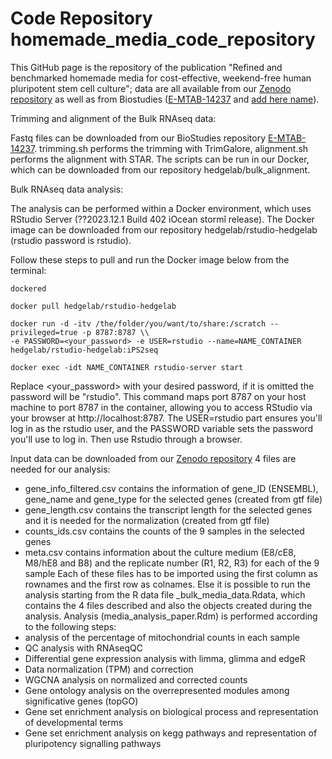 # Code Repository homemade_media_code_repository

This GitHub page is the repository of the publication "Refined and benchmarked homemade media for cost-effective, weekend-free human pluripotent stem cell culture"; data are all available from our [Zenodo repository](https://zenodo.org/doi/10.5281/zenodo.12684584) as well as from Biostudies ([E-MTAB-14237](https://www.ebi.ac.uk/biostudies/arrayexpress/studies/E-MTAB-14237) and [add here name](https://www.ebi.ac.uk/biostudies/arrayexpress/studies/E-MTAB-14237)).

Trimming and alignment of the Bulk RNAseq data:

Fastq files can be downloaded from our BioStudies repository [E-MTAB-14237](https://www.ebi.ac.uk/biostudies/arrayexpress/studies/E-MTAB-14237).
trimming.sh performs the trimming with TrimGalore, alignment.sh performs the alignment with STAR. The scripts can be run in our Docker, which can be downloaded from our repository hedgelab/bulk_alignment.

Bulk RNAseq data analysis:

The analysis can be performed within a Docker environment, which uses RStudio Server (??2023.12.1 Build 402 ìOcean stormî release). The Docker image can be downloaded from our repository hedgelab/rstudio-hedgelab (rstudio password is rstudio). 

Follow these steps to pull and run the Docker image below from the terminal:

    dockered

    docker pull hedgelab/rstudio-hedgelab

    docker run -d -itv /the/folder/you/want/to/share:/scratch --privileged=true -p 8787:8787 \\
    -e PASSWORD=<your_password> -e USER=rstudio --name=NAME_CONTAINER hedgelab/rstudio-hedgelab:iPS2seq

    docker exec -idt NAME_CONTAINER rstudio-server start

Replace <your_password> with your desired password, if it is omitted the password will be "rstudio". This command maps port 8787 on your host machine to port 8787 in the container, allowing you to access RStudio via your browser at http://localhost:8787. The USER=rstudio part ensures you'll log in as the rstudio user, and the PASSWORD variable sets the password you'll use to log in.
Then use Rstudio through a browser.

Input data can be downloaded from our [Zenodo repository](https://zenodo.org/doi/10.5281/zenodo.12684584)
4 files are needed for our analysis:
* gene_info_filtered.csv contains the information of gene_ID (ENSEMBL), gene_name and gene_type for the selected genes (created from gtf file)
* gene_length.csv contains the transcript length for the selected genes and it is needed for the normalization (created from gtf file)
* counts_ids.csv contains the counts of the 9 samples in the selected genes
* meta.csv contains information about the culture medium (E8/cE8, M8/hE8 and B8) and the replicate number (R1, R2, R3) for each of the 9 sample
Each of these files has to be imported using the first column as rownames and the first row as colnames.
Else it is possible to run the analysis starting from the R data file _bulk_media_data.Rdata, which contains the 4 files described and also the objects  created during the analysis.
Analysis (media_analysis_paper.Rdm) is performed according to the following  steps:
* analysis of the percentage of mitochondrial counts in each sample
* QC analysis with RNAseqQC
* Differential gene expression analysis with limma, glimma and edgeR
* Data normalization (TPM) and correction
* WGCNA analysis on normalized and corrected counts
* Gene ontology analysis on the overrepresented modules among significative genes (topGO)
* Gene set enrichment analysis on biological process and representation of developmental terms
* Gene set enrichment analysis on kegg pathways and representation of pluripotency signalling pathways

